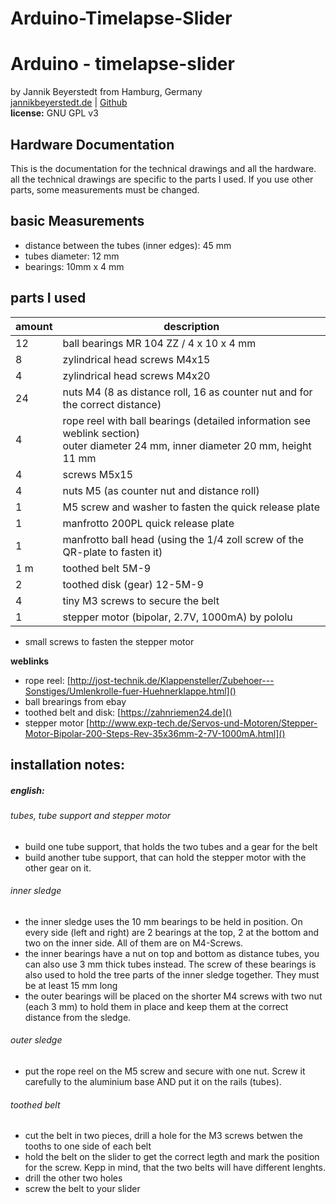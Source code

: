 # Arduino-Timelapse-Slider
# Arduino - timelapse-slider
by Jannik Beyerstedt from Hamburg, Germany  
[jannikbeyerstedt.de](http://jannikbeyerstedt.de) | [Github](https://github.com/jbeyerstedt)  
**license:** GNU GPL v3

## Hardware Documentation 
This is the documentation for the technical drawings and all the hardware.
all the technical drawings are specific to the parts I used. If you use other parts, some measurements must be changed.  


## basic Measurements

* distance between the tubes (inner edges): 45 mm
* tubes diameter: 12 mm
* bearings: 10mm x 4 mm


## parts I used

amount | description  
--	| ---  
12	| ball bearings MR 104 ZZ / 4 x 10 x 4 mm  
8	| zylindrical head screws M4x15  
4	| zylindrical head screws M4x20  
24	| nuts M4 (8 as distance roll, 16 as counter nut and for the correct distance)  
4	| rope reel with ball bearings (detailed information see weblink section) <br> outer diameter 24 mm, inner diameter 20 mm, height 11 mm  
4	| screws M5x15  
4	| nuts M5 (as counter nut and distance roll)  
1	| M5 screw and washer to fasten the quick release plate
1	| manfrotto 200PL quick release plate
1	| manfrotto ball head (using the 1/4 zoll screw of the QR-plate to fasten it)
1 m | toothed belt 5M-9 
2 	| toothed disk (gear) 12-5M-9 
4	| tiny M3 screws to secure the belt
1	| stepper motor (bipolar, 2.7V, 1000mA) by pololu

*	small screws to fasten the stepper motor


**weblinks**  

*	rope reel: [http://jost-technik.de/Klappensteller/Zubehoer---Sonstiges/Umlenkrolle-fuer-Huehnerklappe.html]()
*	ball brearings from ebay
*	toothed belt and disk: [https://zahnriemen24.de]()
*	stepper motor [http://www.exp-tech.de/Servos-und-Motoren/Stepper-Motor-Bipolar-200-Steps-Rev-35x36mm-2-7V-1000mA.html]()


## installation notes:
##### english:
###### tubes, tube support and stepper motor
*	build one tube support, that holds the two tubes and a gear for the belt
*	build another tube support, that can hold the stepper motor with the other gear on it.

###### inner sledge
*	the inner sledge uses the 10 mm bearings to be held in position. On every side (left and right) are 2 bearings at the top, 2 at the bottom and two on the inner side. All of them are on M4-Screws.
* 	the inner bearings have a nut on top and bottom as distance tubes, you can also use 3 mm thick tubes instead. The screw of these bearings is also used to hold the tree parts of the inner sledge together. They must be at least 15 mm long
* 	the outer bearings will be placed on the shorter M4 screws with two nut (each 3 mm) to hold them in place and keep them at the correct distance from the sledge.

###### outer sledge
*   put the rope reel on the M5 screw and secure with one nut. Screw it carefully to the aluminium base AND put it on the rails (tubes).

###### toothed belt
*	cut the belt in two pieces, drill a hole for the M3 screws betwen the tooths to one side of each belt
*	hold the belt on the slider to get the correct legth and mark the position for the screw. Kepp in mind, that the two belts will have different lenghts.
*	drill the other two holes
*	screw the belt to your slider
